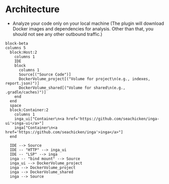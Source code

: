 # Architecture

- Analyze your code only on your local machine (The plugin will download Docker images and dependencies for analysis. Other than that, you should not see any other outbound traffic.)

```mermaid
block-beta
columns 5
  block:Host:2
    columns 1
    IDE
    block
      columns 1
      Source[("Source Code")]
      DockerVolume_project[("Volume for project\n(e.g., indexes, report.json)")]
      DockerVolume_shared[("Volume for shared\n(e.g., .gradle/caches)")]
    end
  end
  space
  block:Container:2
    columns 1
    inga_ui["Container\n<a href='https://github.com/seachicken/inga-ui'>inga-ui</a>"]
    inga["Container\n<a href='https://github.com/seachicken/inga'>inga</a>"]
  end

  IDE --> Source
  IDE -- "HTTP" --> inga_ui
  IDE -- "LSP" --> inga
  inga -- "bind mount" --> Source
  inga_ui --> DockerVolume_project
  inga --> DockerVolume_project
  inga --> DockerVolume_shared
  inga --> Source
```
